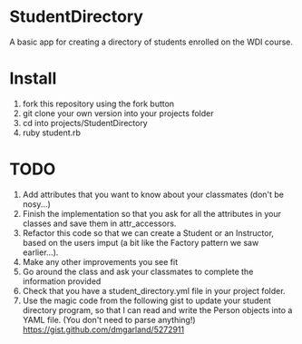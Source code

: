 StudentDirectory
================

A basic app for creating a directory of students enrolled on the WDI course.

# Install

1. fork this repository using the fork button
2. git clone your own version into your projects folder
3. cd into projects/StudentDirectory
4. ruby student.rb

# TODO

1. Add attributes that you want to know about your classmates (don't be nosy...)
2. Finish the implementation so that you ask for all the attributes in your classes and save them in attr_accessors.
3. Refactor this code so that we can create a Student or an Instructor, based on the users imput (a bit like the Factory pattern we saw earlier...).
4. Make any other improvements you see fit
5. Go around the class and ask your classmates to complete the information provided
6. Check that you have a student_directory.yml file in your project folder.
7. Use the magic code from the following gist to update your student directory program, so that I can read and write the Person objects into a YAML file. (You don't need to parse anything!)
https://gist.github.com/dmgarland/5272911
